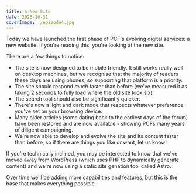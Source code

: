 ```yaml
---
title: A New Site
date: 2023-10-31
coverImage: ./episode4.jpg
---
```


Today we have launched the first phase of PCF's evolving digital services: a new website.  If you're reading this, you're looking at the new site.

There are a few things to notice:
* The site is now designed to be mobile friendly.  It still works really well on desktop machines, but we recognise that the majority of readers these days are using phones, so supporting that platform is a priority.
* The site should respond _much_ faster than before (we've measured it as taking 2 seconds to fully load where the old site took six).
* The search tool should also be significantly quicker.
* There's now a light and dark mode that respects whatever preference you've set on your browsing device.
* Many older articles (some dating back to the earliest days of the forum) have been restored and are now available -  showing PCFs many years of diligent campaigning.
* We're now able to develop and evolve the site and its content faster than before, so if there are things you like or want, let us know! 

If you're technically inclined, you may be interested to know that we've moved away from WordPress (which uses PHP to dynamically generate content) and we're now using a static site genation tool called Astro.

Over time we'll be adding more capabilities and features, but this is the base that makes everything possible.
